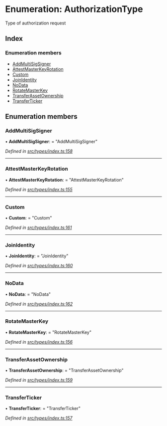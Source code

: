 # Enumeration: AuthorizationType

Type of authorization request

## Index

### Enumeration members

* [AddMultiSigSigner](authorizationtype.md#addmultisigsigner)
* [AttestMasterKeyRotation](authorizationtype.md#attestmasterkeyrotation)
* [Custom](authorizationtype.md#custom)
* [JoinIdentity](authorizationtype.md#joinidentity)
* [NoData](authorizationtype.md#nodata)
* [RotateMasterKey](authorizationtype.md#rotatemasterkey)
* [TransferAssetOwnership](authorizationtype.md#transferassetownership)
* [TransferTicker](authorizationtype.md#transferticker)

## Enumeration members

###  AddMultiSigSigner

• **AddMultiSigSigner**: = "AddMultiSigSigner"

*Defined in [src/types/index.ts:158](https://github.com/PolymathNetwork/polymesh-sdk/blob/a6abd82/src/types/index.ts#L158)*

___

###  AttestMasterKeyRotation

• **AttestMasterKeyRotation**: = "AttestMasterKeyRotation"

*Defined in [src/types/index.ts:155](https://github.com/PolymathNetwork/polymesh-sdk/blob/a6abd82/src/types/index.ts#L155)*

___

###  Custom

• **Custom**: = "Custom"

*Defined in [src/types/index.ts:161](https://github.com/PolymathNetwork/polymesh-sdk/blob/a6abd82/src/types/index.ts#L161)*

___

###  JoinIdentity

• **JoinIdentity**: = "JoinIdentity"

*Defined in [src/types/index.ts:160](https://github.com/PolymathNetwork/polymesh-sdk/blob/a6abd82/src/types/index.ts#L160)*

___

###  NoData

• **NoData**: = "NoData"

*Defined in [src/types/index.ts:162](https://github.com/PolymathNetwork/polymesh-sdk/blob/a6abd82/src/types/index.ts#L162)*

___

###  RotateMasterKey

• **RotateMasterKey**: = "RotateMasterKey"

*Defined in [src/types/index.ts:156](https://github.com/PolymathNetwork/polymesh-sdk/blob/a6abd82/src/types/index.ts#L156)*

___

###  TransferAssetOwnership

• **TransferAssetOwnership**: = "TransferAssetOwnership"

*Defined in [src/types/index.ts:159](https://github.com/PolymathNetwork/polymesh-sdk/blob/a6abd82/src/types/index.ts#L159)*

___

###  TransferTicker

• **TransferTicker**: = "TransferTicker"

*Defined in [src/types/index.ts:157](https://github.com/PolymathNetwork/polymesh-sdk/blob/a6abd82/src/types/index.ts#L157)*
